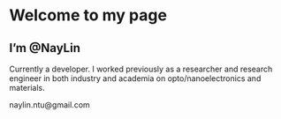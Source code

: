 

<h1>Welcome to my page</h1>
<h2> I’m @NayLin</h2>
<p> Currently a developer. I worked previously as a researcher and research engineer in both industry and academia on opto/nanoelectronics and materials. </p>
<p> naylin.ntu@gmail.com </p>  


